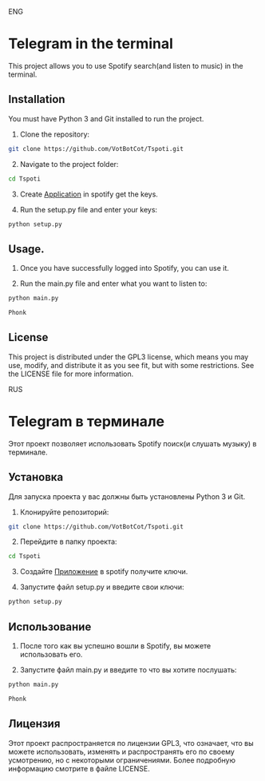 ENG

# Telegram in the terminal

This project allows you to use Spotify search(and listen to music) in the terminal.

## Installation

You must have Python 3 and Git installed to run the project.

1. Clone the repository:

```bash
git clone https://github.com/VotBotCot/Tspoti.git
```
2. Navigate to the project folder:

```bash
cd Tspoti
```

3. Create [Application](https://developer.spotify.com/dashboard) in spotify get the keys.

4. Run the setup.py file and enter your keys:

```bash
python setup.py
```


## Usage.

1. Once you have successfully logged into Spotify, you can use it.

2. Run the main.py file and enter what you want to listen to:

```bash
python main.py
```

```bash
Phonk
```

## License

This project is distributed under the GPL3 license, which means you may use, modify, and distribute it as you see fit, but with some restrictions. See the LICENSE file for more information.

RUS

# Telegram в терминале

Этот проект позволяет использовать Spotify поиск(и слушать музыку) в терминале.

## Установка

Для запуска проекта у вас должны быть установлены Python 3 и Git.

1. Клонируйте репозиторий:

```bash
git clone https://github.com/VotBotCot/Tspoti.git
```
2. Перейдите в папку проекта:

```bash
cd Tspoti
```

3. Создайте [Приложение](https://developer.spotify.com/dashboard) в spotify получите ключи.

4. Запустите файл setup.py и введите свои ключи:

```bash
python setup.py
```


## Использование

1. После того как вы успешно вошли в Spotify, вы можете использовать его.

2. Запустите файл main.py и введите то что вы хотите послушать:

```bash
python main.py
```

```bash
Phonk
```

## Лицензия

Этот проект распространяется по лицензии GPL3, что означает, что вы можете использовать, изменять и распространять его по своему усмотрению, но с некоторыми ограничениями. Более подробную информацию смотрите в файле LICENSE.
